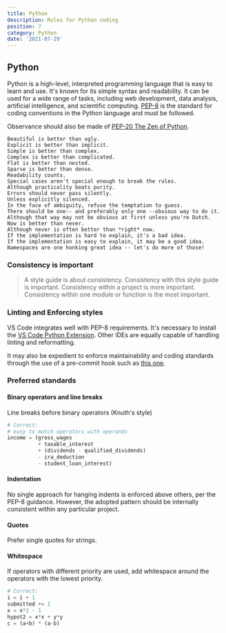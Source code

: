 ```yaml
---
title: Python
description: Rules for Python coding
position: 7
category: Python
date: '2021-07-29'
---
```


## Python

Python is a high-level, interpreted programming language that is easy to learn
and use. It's known for its simple syntax and readability. It can be used for
a wide range of tasks, including web development, data analysis, artificial
intelligence, and scientific computing. [PEP-8][pep8] is the standard for
coding conventions in the Python language and must be followed.

Observance should also be made of [PEP-20 The Zen of Python][pep20].

```
Beautiful is better than ugly.
Explicit is better than implicit.
Simple is better than complex.
Complex is better than complicated.
Flat is better than nested.
Sparse is better than dense.
Readability counts.
Special cases aren't special enough to break the rules.
Although practicality beats purity.
Errors should never pass silently.
Unless explicitly silenced.
In the face of ambiguity, refuse the temptation to guess.
There should be one-- and preferably only one --obvious way to do it.
Although that way may not be obvious at first unless you're Dutch.
Now is better than never.
Although never is often better than *right* now.
If the implementation is hard to explain, it's a bad idea.
If the implementation is easy to explain, it may be a good idea.
Namespaces are one honking great idea -- let's do more of those!
```

[pep8]: https://www.python.org/dev/peps/pep-0008/
[pep20]: https://www.python.org/dev/peps/pep-0020/

### Consistency is important

> A style guide is about consistency. Consistency with this style guide is important.
> Consistency within a project is more important. Consistency within one module or
> function is the most important.

### Linting and Enforcing styles

VS Code integrates well with PEP-8 requirements. It's necessary to install the [VS Code Python Extension][vs-code].
Other IDEs are equally capable of handling linting and reformatting.

It may also be expedient to enforce maintainability and coding standards through the use of a pre-commit hook such
as [this one][pre-commit].

[vs-code]: https://github.com/Microsoft/vscode-python
[pre-commit]: https://github.com/scivision/gitMC/blob/main/examples/pre-commit

### Preferred standards

#### Binary operators and line breaks

Line breaks before binary operators (Knuth's style)

```python
# Correct:
# easy to match operators with operands
income = (gross_wages
          + taxable_interest
          + (dividends - qualified_dividends)
          - ira_deduction
          - student_loan_interest)
```

#### Indentation

No single approach for hanging indents is enforced above others, per the PEP-8 guidance. However, the
adopted pattern should be internally consistent within any particular project.

#### Quotes

Prefer single quotes for strings.

#### Whitespace

If operators with different priority are used, add whitespace around the operators with the lowest priority.

```python
# Correct:
i = i + 1
submitted += 1
x = x*2 - 1
hypot2 = x*x + y*y
c = (a+b) * (a-b)
```
